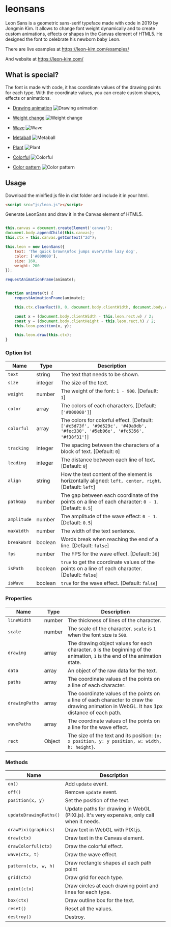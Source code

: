 # leonsans
Leon Sans is a geometric sans-serif typeface made with code in 2019 by Jongmin Kim. It allows to change font weight dynamically and to create custom animations, effects or shapes in the Canvas element of HTML5. He designed the font to celebrate his newborn baby Leon.

There are live examples at https://leon-kim.com/examples/

And website at https://leon-kim.com/


## What is special?
The font is made with code, it has coordinate values of the drawing points for each type. With the coordinate values, you can create custom shapes, effects or animations.

- [Drawing animation](https://leon-kim.com/examples/#canvas-basic)
![Drawing animation](https://raw.githubusercontent.com/cmiscm/leonsans/gh-pages/screenshot/drawing.gif)

- [Weight change](https://leon-kim.com/examples/#canvas-basic)
![Weight change](https://raw.githubusercontent.com/cmiscm/leonsans/gh-pages/screenshot/weight.gif)

- [Wave](https://leon-kim.com/examples/#wave)
![Wave](https://raw.githubusercontent.com/cmiscm/leonsans/gh-pages/screenshot/wave.gif)

- [Metaball](https://leon-kim.com/examples/#metaball-pixi)
![Metaball](https://raw.githubusercontent.com/cmiscm/leonsans/gh-pages/screenshot/metaball.gif)

- [Plant](https://leon-kim.com/examples/#plants-pixi)
![Plant](https://raw.githubusercontent.com/cmiscm/leonsans/gh-pages/screenshot/plant.gif)

- [Colorful](https://leon-kim.com/examples/#colorful)
![Colorful](https://raw.githubusercontent.com/cmiscm/leonsans/gh-pages/screenshot/colorful.gif)

- [Color pattern](https://leon-kim.com/examples/#color-pattern)
![Color pattern](https://raw.githubusercontent.com/cmiscm/leonsans/gh-pages/screenshot/colorpattern.gif)


## Usage
Download the minified js file in dist folder and include it in your html.
```html
<script src="js/leon.js"></script>
```

Generate LeonSans and draw it in the Canvas element of HTML5.
```javascript

this.canvas = document.createElement('canvas');
document.body.appendChild(this.canvas);
this.ctx = this.canvas.getContext("2d");

this.leon = new LeonSans({
    text: 'The quick brown\nfox jumps over\nthe lazy dog',
    color: ['#000000'],
    size: 160,
    weight: 200
});

requestAnimationFrame(animate);


function animate(t) {
    requestAnimationFrame(animate);

    this.ctx.clearRect(0, 0, document.body.clientWidth, document.body.clientHeight);

    const x = (document.body.clientWidth - this.leon.rect.w) / 2;
    const y = (document.body.clientHeight - this.leon.rect.h) / 2;
    this.leon.position(x, y);

    this.leon.draw(this.ctx);
}
```

### Option list

| Name                 | Type     | Description                                                                                                                                                                                                     |
| -------------------- | -------- | --------------------------------------------------------------------------------------------------------------------------------------------------------------------------------------------------------------- |
| `text`               | string   | The text that needs to be shown.                                                    |
| `size`               | integer   | The size of the text.                                                              |
| `weight`              | number   | The weight of the font: `1 - 900`. [Default: `1`] |
| `color`           | array  | The colors of each characters. [Default: `['#000000']`]                                                                                                                                                                 |
| `colorful`              | array  | The colors for colorful effect. [Default: `['#c5d73f', '#9d529c', '#49a9db', '#fec330', '#5eb96e', '#fc5356', '#f38f31']`]                            |
| `tracking`            | integer | The spacing between the characters of a block of text.  [Default: `0`]                                                                                                                                                            |
| `leading` | integer | The distance between each line of text.  [Default: `0`]           |
| `align` | string | How the text content of the element is horizontally aligned: `left, center, right`. [Default: `left`]   |
| `pathGap`            | number  | The gap between each coordinate of the points on a line of each character: `0 - 1`. [Default: `0.5`]                                                                                  |
| `amplitude`        | number  | The amplitude of the wave effect: `0 - 1`. [Default: `0.5`]  |
| `maxWidth`       | number  | The width of the text sentence.  |
| `breakWord`        | boolean  | Words break when reaching the end of a line. [Default: `false`]     |
| `fps`        | number  | The FPS for the wave effect. [Default: `30`]     |
| `isPath`        | boolean  | `true` to get the coordinate values of the points on a line of each character. [Default: `false`]     |
| `isWave`        | boolean  | `true` for the wave effect. [Default: `false`]     |


### Properties

| Name                 | Type     | Description                                                                                                                                                                                                     |
| -------------------- | -------- | --------------------------------------------------------------------------------------------------------------------------------------------------------------------------------------------------------------- |
| `lineWidth`               | number   | The thickness of lines of the character.                                                    |
| `scale`               | number   | The scale of the character. `scale` is `1` when the font size is `500`.    |
| `drawing`              | array   | The drawing object values for each character. `0` is the beginning of the animation, `1` is the end of the animation state. |
| `data`           | array  | An object of the raw data for the text.                       |
| `paths`              | array  | The coordinate values of the points on a line of each character.        |
| `drawingPaths`            | array | The coordinate values of the points on a line of each character to draw the drawing animation in WebGL. It has 1px distance of each path.  |
| `wavePaths` | array | The coordinate values of the points on a line for the wave effect.    |
| `rect` | Object | The size of the text and its position: `{x: x position, y: y position, w: width, h: height}`.|


### Methods

| Name                         | Description                                                                                                                                                                                                                                                              |
| ---------------------------- | ------------------------------------------------------------------------------------------------------------------------------------------------------------------------------------------------------------------------------------------------------------------------ |
| `on()`      | Add `update` event. |
| `off()`                     | Remove `update` event.  |
| `position(x, y)`                    | Set the position of the text.  |
| `updateDrawingPaths()`     | Update paths for drawing in WebGL (PIXI.js). It's very expensive, only call when it needs.  |
| `drawPixi(graphics)` | Draw text in WebGL with PIXI.js. |
| `draw(ctx)`                | Draw text in the Canvas element. |
| `drawColorful(ctx)`                | Draw the colorful effect. |
| `wave(ctx, t)`                | Draw the wave effect. |
| `pattern(ctx, w, h)`                | Draw rectangle shapes at each path point |
| `grid(ctx)`                | Draw grid for each type. |
| `point(ctx)`                | Draw circles at each drawing point and lines for each type. |
| `box(ctx)`                | Draw outline box for the text. |
| `reset()`                  | Reset all the values.  |
| `destroy()`                  | Destroy.  |

